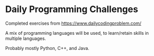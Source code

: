 # Daily Programming Challenges
Completed exercises from https://www.dailycodingproblem.com/

A mix of programming languages will be used, to learn/retain skills in multiple languages.

Probably mostly Python, C++, and Java.